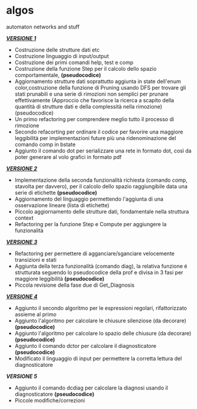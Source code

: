 # algos
automaton networks and stuff

[***VERSIONE 1***](https://github.com/Floccari/algos/tree/aaebab611efb431a7b0aa292b843196179cd28eb) 
* Costruzione delle strutture dati etc
* Costruzione linguaggio di input/output
* Costruzione dei primi comandi help, test e comp
* Costruzione della funzione Step per il calcolo dello spazio comportamentale, **(pseudocodice)**
* Aggiornamento strutture dati soprattutto aggiunta in state dell'enum color,costruzione della funzione di Pruning 
  usando DFS per trovare gli stati prunabili e una serie di rimozioni non semplici per prunare effettivamente
  (Approccio che favorisce la ricerca a scapito della quantità di strutture dati
  e della complessità nella rimozione) (pseudocodice)
* Un primo refactoring per comprendere meglio tutto il processo di rimozione
* Secondo refacorting per ordinare il codice per favorire una maggiore leggibilità per implementazioni future più una
  ridenominazione del comando comp in bstate
* Aggiunto il comando dot per serializzare una rete in formato dot, così da poter generare al volo grafici in formato pdf

[***VERSIONE 2***](https://github.com/Floccari/algos/tree/cd6460aef928257adb20a75356701b9fd7364b2b)
* Implementazione della seconda funzionalità richiesta (comando comp, stavolta per davvero), per il calcolo dello spazio
  raggiungibile data una serie di etichette **(pseudocodice)**
* Aggiornamento del linguaggio permettendo l'aggiunta di una osservazione lineare (lista di etichette)
* Piccolo aggiornamento delle strutture dati, fondamentale nella struttura context
* Refactoring per la funzione Step e Compute per aggiungere la funzionalità

[***VERSIONE 3***](https://github.com/Floccari/algos/tree/c137d026e8c2f82b682bc14c3b2a8e2d75d1743f)
* Refactoring per permettere di agganciare/sganciare velocemente transizioni e stati
* Aggiunta della terza funzionalità (comando diag), la relativa funzione é strutturata seguendo lo pseudocodice della prof
  e divisa in 3 fasi per maggiore leggibilità **(pseudocodice)**
* Piccola revisione della fase due di Get_Diagnosis

[***VERSIONE 4***](https://github.com/Floccari/algos/tree/08ccbe28d364b3f16f47c8ea074cd882752d0e7c)
* Aggiunto il secondo algoritmo per le espressioni regolari, rifattorizzato assieme al primo
* Aggiunto l'algoritmo per calcolare le chiusure silenziose (da decorare) **(pseudocodice)**
* Aggiunto l'algoritmo per calcolare lo spazio delle chiusure (da decorare) **(pseudocodice)**
* Aggiunto il comando dctor per calcolare il diagnosticatore **(pseudocodice)**
* Modificato il linguaggio di input per permettere la corretta lettura del diagnosticatore

***VERSIONE 5***
* Aggiunto il comando dcdiag per calcolare la diagnosi usando il diagnosticatore **(pseudocodice)**
* Piccole modifiche/correzioni
